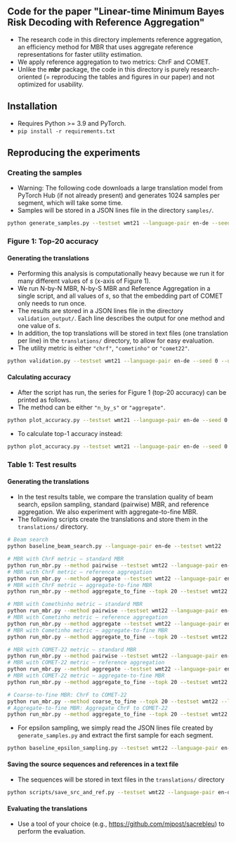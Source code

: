 ## Code for the paper "Linear-time Minimum Bayes Risk Decoding with Reference Aggregation"

- The research code in this directory implements reference aggregation, an efficiency method for MBR that uses aggregate reference representations for faster utility estimation.
- We apply reference aggregation to two metrics: ChrF and COMET.
- Unlike the **mbr** package, the code in this directory is purely research-oriented (= reproducing the tables and figures in our paper) and not optimized for usability.

## Installation
- Requires Python >= 3.9 and PyTorch.
- `pip install -r requirements.txt`

## Reproducing the experiments

### Creating the samples
- Warning: The following code downloads a large translation model from PyTorch Hub (if not already present) and generates 1024 samples per segment, which will take some time.
- Samples will be stored in a JSON lines file in the directory `samples/`.
```bash
python generate_samples.py --testset wmt21 --language-pair en-de --seed 0
``` 

### Figure 1: Top-20 accuracy
#### Generating the translations
- Performing this analysis is computationally heavy because we run it for many different values of _s_ (x-axis of Figure 1).
- We run N-by-N MBR, N-by-S MBR and Reference Aggregation in a single script, and all values of _s_, so that the embedding part of COMET only needs to run once.
- The results are stored in a JSON lines file in the directory `validation_output/`. Each line describes the output for one method and one value of _s_.
- In addition, the top translations will be stored in text files (one translation per line) in the `translations/` directory, to allow for easy evaluation.
- The utility metric is either `"chrf"`, `"cometinho"` or `"comet22"`.
```bash
python validation.py --testset wmt21 --language-pair en-de --seed 0 --utility comet22 --topk 20
```
#### Calculating accuracy
- After the script has run, the series for Figure 1 (top-20 accuracy) can be printed as follows.
- The method can be either `"n_by_s"` or `"aggregate"`.
```bash
python plot_accuracy.py --testset wmt21 --language-pair en-de --seed 0 --utility comet22 --topk 20 --method aggregate
```
- To calculate top-1 accuracy instead:
```bash
python plot_accuracy.py --testset wmt21 --language-pair en-de --seed 0 --utility comet22 --topk 20 --method aggregate --accuracy-topk 1
```

### Table 1: Test results

#### Generating the translations
- In the test results table, we compare the translation quality of beam search, epsilon sampling, standard (pairwise) MBR, and reference aggregation. We also experiment with aggregate-to-fine MBR.
- The following scripts create the translations and store them in the `translations/` directory.
```bash
# Beam search
python baseline_beam_search.py --language-pair en-de --testset wmt22

# MBR with ChrF metric – standard MBR
python run_mbr.py --method pairwise --testset wmt22 --language-pair en-de --seed 0 --utility chrf
# MBR with ChrF metric – reference aggregation
python run_mbr.py --method aggregate --testset wmt22 --language-pair en-de --seed 0 --utility chrf
# MBR with ChrF metric – aggregate-to-fine MBR
python run_mbr.py --method aggregate_to_fine --topk 20 --testset wmt22 --language-pair en-de --seed 0 --utility chrf

# MBR with Comethinho metric – standard MBR
python run_mbr.py --method pairwise --testset wmt22 --language-pair en-de --seed 0 --utility cometinho
# MBR with Cometinho metric – reference aggregation
python run_mbr.py --method aggregate --testset wmt22 --language-pair en-de --seed 0 --utility cometinho
# MBR with Cometinho metric – aggregate-to-fine MBR
python run_mbr.py --method aggregate_to_fine --topk 20 --testset wmt22 --language-pair en-de --seed 0 --utility cometinho

# MBR with COMET-22 metric – standard MBR
python run_mbr.py --method pairwise --testset wmt22 --language-pair en-de --seed 0 --utility comet22
# MBR with COMET-22 metric – reference aggregation
python run_mbr.py --method aggregate --testset wmt22 --language-pair en-de --seed 0 --utility comet22
# MBR with COMET-22 metric – aggregate-to-fine MBR
python run_mbr.py --method aggregate_to_fine --topk 20 --testset wmt22 --language-pair en-de --seed 0 --utility comet22

# Coarse-to-fine MBR: ChrF to COMET-22
python run_mbr.py --method coarse_to_fine --topk 20 --testset wmt22 --language-pair en-de --seed 0 --coarse-utility chrf --utility comet22
# Aggregate-to-fine MBR: Aggregate ChrF to COMET-22
python run_mbr.py --method aggregate_to_fine --topk 20 --testset wmt22 --language-pair en-de --seed 0 --coarse-utility chrf --utility comet22
```
- For epsilon sampling, we simply read the JSON lines file created by `generate_samples.py` and extract the first sample for each segment.
```bash
python baseline_epsilon_sampling.py --testset wmt22 --language-pair en-de --seed 0
```

#### Saving the source sequences and references in a text file
- The sequences will be stored in text files in the `translations/` directory
```bash
python scripts/save_src_and_ref.py --testset wmt22 --language-pair en-de
```

#### Evaluating the translations
- Use a tool of your choice (e.g., https://github.com/mjpost/sacrebleu) to perform the evaluation.
